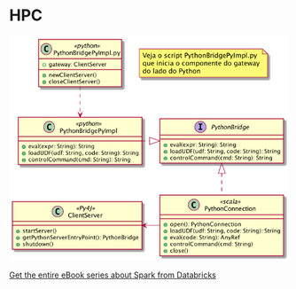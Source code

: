# HPC

![PythonBridge](assets/images/PythonBridge.png)

[Get the entire eBook series about Spark from Databricks](http://go.databricks.com/7-steps-for-a-developer-to-learn-apache-spark?utm_campaign=Databricks%20newsletter&utm_source=hs_email&utm_medium=email&utm_content=44124120&_hsenc=p2ANqtz-9chmFLBrc99ww739qGGfOM4oaeoyVzR_ii9Qt9v2kEXVT4nSQs_LMcQIYPE_Po5xqQbwfBxKtiHqkrcRbWiJL8Tey4J4RPSj3mHeWZXxkiiZ3NXGI&_hsmi=44124120)

